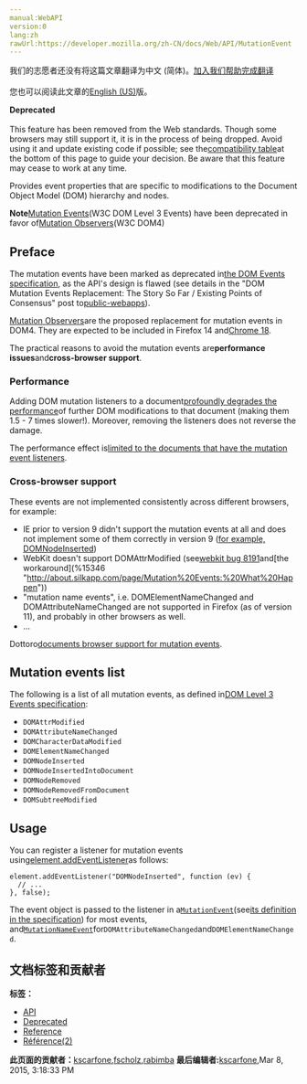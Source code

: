 ```yaml
---
manual:WebAPI
version:0
lang:zh
rawUrl:https://developer.mozilla.org/zh-CN/docs/Web/API/MutationEvent
---
```




<bdi>我们的志愿者还没有将这篇文章翻译为<bdi>中文 (简体)</bdi>。[加入我们帮助完成翻译](%15335 "")<br></br>您也可以阅读此文章的[English (US)](%15336 "")版。</bdi>






**Deprecated**<br></br>This feature has been removed from the Web standards. Though some browsers may still support it, it is in the process of being dropped. Avoid using it and update existing code if possible; see the[compatibility table](%15337 "")at the bottom of this page to guide your decision. Be aware that this feature may cease to work at any time.




Provides event properties that are specific to modifications to the Document Object Model (DOM) hierarchy and nodes.



**Note**[Mutation Events](%15338 "")(W3C DOM Level 3 Events) have been deprecated in favor of[Mutation Observers](%15339 "")(W3C DOM4)


## Preface<a name="Preface"></a>


The mutation events have been marked as deprecated in[the DOM Events specification](%15338 ""), as the API&#39;s design is flawed (see details in the &quot;DOM Mutation Events Replacement: The Story So Far / Existing Points of Consensus&quot; post to[public-webapps](%15340 "")).



[Mutation Observers](%14503 "")are the proposed replacement for mutation events in DOM4. They are expected to be included in Firefox 14 and[Chrome 18](%15341 "http://updates.html5rocks.com/2012/02/Detect-DOM-changes-with-Mutation-Observers").



The practical reasons to avoid the mutation events are**performance issues**and**cross-browser support**.


### Performance<a name="Performance"></a>


Adding DOM mutation listeners to a document[profoundly degrades the performance](%15342 "http://groups.google.com/group/mozilla.dev.platform/browse_thread/thread/2f42f1d75bb906fb?pli=1")of further DOM modifications to that document (making them 1.5 - 7 times slower!). Moreover, removing the listeners does not reverse the damage.



The performance effect is[limited to the documents that have the mutation event listeners](%15343 "https://groups.google.com/forum/#!topic/mozilla.dev.platform/UH2VqFQRTDA").


### Cross-browser support<a name="Cross-browser_support"></a>


These events are not implemented consistently across different browsers, for example:


* IE prior to version 9 didn&#39;t support the mutation events at all and does not implement some of them correctly in version 9 ([for example, DOMNodeInserted](%15344 "http://help.dottoro.com/ljmcxjla.php"))
* WebKit doesn&#39;t support DOMAttrModified (see[webkit bug 8191](%15345 "https://bugs.webkit.org/show_bug.cgi?id=8191")and[the workaround](%15346 "http://about.silkapp.com/page/Mutation%20Events:%20What%20Happen"))
* &quot;mutation name events&quot;, i.e. DOMElementNameChanged and DOMAttributeNameChanged are not supported in Firefox (as of version 11), and probably in other browsers as well.
* ...


Dottoro[documents browser support for mutation events](%15347 "http://help.dottoro.com/ljfvvdnm.php#additionalEvents").


## Mutation events list<a name="Mutation_events_list"></a>


The following is a list of all mutation events, as defined in[DOM Level 3 Events specification](%15338 "http://www.w3.org/TR/DOM-Level-3-Events/#events-mutationevents"):


* `DOMAttrModified`
* `DOMAttributeNameChanged`
* `DOMCharacterDataModified`
* `DOMElementNameChanged`
* `DOMNodeInserted`
* `DOMNodeInsertedIntoDocument`
* `DOMNodeRemoved`
* `DOMNodeRemovedFromDocument`
* `DOMSubtreeModified`

## Usage<a name="Usage"></a>


You can register a listener for mutation events using[element.addEventListener](%15348 "en/DOM/element.addEventListener")as follows:


```
element.addEventListener("DOMNodeInserted", function (ev) {
  // ...
}, false);

```


The event object is passed to the listener in a[`MutationEvent`](%15336 "Provides event properties that are specific to modifications to the Document Object Model (DOM) hierarchy and nodes.")(see[its definition in the specification](%15349 "http://www.w3.org/TR/DOM-Level-3-Events/#events-MutationEvent")) for most events, and[`MutationNameEvent`](%15350 "The documentation about this has not yet been written; please consider contributing!")for`DOMAttributeNameChanged`and`DOMElementNameChanged`.




## 文档标签和贡献者
**标签：**
* [API](%50 "")
* [Deprecated](%3956 "")
* [Reference](%3381 "")
* [Référence(2)](%3892 "")

**此页面的贡献者：**[kscarfone](%3900 ""),[fscholz](%60 ""),[rabimba](%15351 "")
**最后编辑者:**[kscarfone](%3900 ""),<time>Mar 8, 2015, 3:18:33 PM</time>


